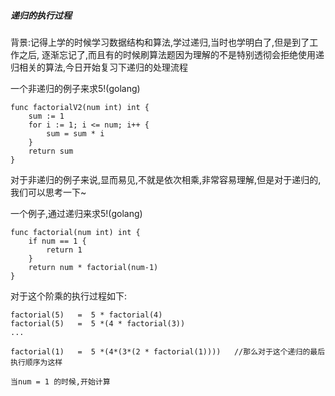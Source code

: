 ##### 递归的执行过程



背景:记得上学的时候学习数据结构和算法,学过递归,当时也学明白了,但是到了工作之后,
逐渐忘记了,而且有的时候刷算法题因为理解的不是特别透彻会拒绝使用递归相关的算法,今日开始复习下递归的处理流程





一个非递归的例子来求5!(golang)
```
func factorialV2(num int) int {
	sum := 1
	for i := 1; i <= num; i++ {
		sum = sum * i
	}
	return sum
}
```
对于非递归的例子来说,显而易见,不就是依次相乘,非常容易理解,但是对于递归的,我们可以思考一下~


一个例子,通过递归来求5!(golang)

```
func factorial(num int) int {
	if num == 1 {
		return 1
	}
	return num * factorial(num-1)
}

```

对于这个阶乘的执行过程如下:
```
factorial(5)   =  5 * factorial(4)
factorial(5)   =  5 *(4 * factorial(3))
...

factorial(1)   =  5 *(4*(3*(2 * factorial(1))))   //那么对于这个递归的最后执行顺序为这样

当num = 1 的时候,开始计算
```


